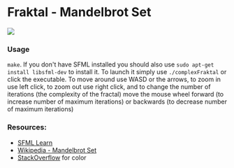 # Fraktal - Mandelbrot Set

<img src="https://media.giphy.com/media/cPO0gkPEJtEceKmsw6/giphy.gif">

### Usage
`make`. If you don't have SFML installed you should also use `sudo apt-get install libsfml-dev` to install it. To launch it simply use `./complexFraktal` or click the executable. To move around use WASD or the arrows, to zoom in use left click, to zoom out use right click, and to change the number of iterations (the complexity of the fractal) move the mouse wheel forward (to increase number of maximum iterations) or backwards (to decrease number of maximum iterations)

### Resources:
* [SFML Learn](https://www.sfml-dev.org/learn.php)
* [Wikipedia - Mandelbrot Set](https://en.wikipedia.org/wiki/Mandelbrot_set)
* [StackOverflow](https://stackoverflow.com/questions/16500656/which-color-gradient-is-used-to-color-mandelbrot-in-wikipedia) for color
